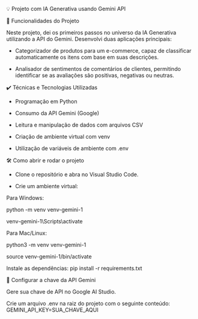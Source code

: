 💡 Projeto com IA Generativa usando Gemini API

🔨 Funcionalidades do Projeto

Neste projeto, dei os primeiros passos no universo da IA Generativa utilizando a API do Gemini. Desenvolvi duas aplicações principais:

- Categorizador de produtos para um e-commerce, capaz de classificar automaticamente os itens com base em suas descrições.

- Analisador de sentimentos de comentários de clientes, permitindo identificar se as avaliações são positivas, negativas ou neutras.

✔️ Técnicas e Tecnologias Utilizadas

- Programação em Python

- Consumo da API Gemini (Google)

- Leitura e manipulação de dados com arquivos CSV

- Criação de ambiente virtual com venv

- Utilização de variáveis de ambiente com .env

🛠️ Como abrir e rodar o projeto

- Clone o repositório e abra no Visual Studio Code.

- Crie um ambiente virtual:

Para Windows:

python -m venv venv-gemini-1

venv-gemini-1\Scripts\activate

Para Mac/Linux:

python3 -m venv venv-gemini-1

source venv-gemini-1/bin/activate


Instale as dependências: pip install -r requirements.txt


🔑 Configurar a chave da API Gemini

Gere sua chave de API no Google AI Studio.

Crie um arquivo .env na raiz do projeto com o seguinte conteúdo: 
GEMINI_API_KEY=SUA_CHAVE_AQUI


